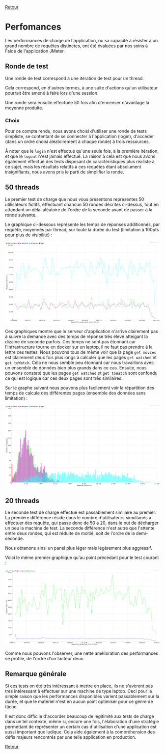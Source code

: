 [Retour](../README.md)

# Perfomances

Les performances de charge de l'application, ou sa capacité à résister à un grand nombre de requêtes distinctes, ont été évaluées par nos soins à l'aide de l'application JMeter.

## Ronde de test

Une ronde de test correspond à une itération de test pour un thread.

Cela correspond, en d'autres termes, à une suite d'actions qu'un utilisateur pourrait être amené à faire lors d'une session.

Une ronde sera ensuite effectuée 50 fois afin d'encenser d'avantage la moyenne produite.

### Choix

Pour ce compte rendu, nous avons choisi d'utiliser une ronde de tests simpliste,
se contentant de se connecter à l'application (login), d'accéder (dans un ordre choisi aléatoirement à chaque ronde) à trois ressources.

À noter que le `login` n'est effectué qu'une seule fois, à la première itération, et que le `logout` n'est jamais effectué.
La raison à cela est que nous avons également effectué des tests disposant de caractéristiques plus réaliste à ce sujet, mais les résultats relatifs à ces requêtes étant absolument insignifiants, nous avons pris le parti de simplifier la ronde.

## 50 threads

Le premier test de charge que nous vous présentons représentes 50 utilisateurs fictifs, effectuant chancun 50 rondes décrites ci-dessus, tout en attandant un délai aléatoire de l'ordre de la seconde avant de passer à la ronde suivante.

Le graphique ci-dessous représente les temps de réponses additionnés, par requête, moyennés par thread, sur toute la durée du test (limitation à 100pts pour plus de visibilité) :

![Response times over time (100pts)](assets/graphs/big_session_1sec/resp_times_over_time_100pts.png)

Ces graphiques montre que le serveur d'application n'arrive clairement pas à suivre la demande avec des temps de réponse très élevé atteigant la dizaine de seconde parfois.
Ces temps ne sont pas étonnant car l'infrastructure tourne en docker sur un laptop, il ne faut pas prendre à la lettre ces testes.
Nous pouvons tous de même voir que la page `get movies` est clairement deux fois plus longs à calculer que les pages `get watched` et `get toWatch`.
Cela ne nous semble peu étonnant car nous travaillons avec un ensemble de données bien plus grands dans ce cas.
Ensuite, nous pouvons constaté que les pages `get watched` et `get toWatch` sont confondu ce qui est logique car ces deux pages sont très similaires.

Sur le graphe suivant nous pouvons plus facilement voir la répartition des temps de calcule des différentes pages (ensemble des données sans limitation) :

![Response times over time (100pts)](assets/graphs/big_session_1sec/resp_times_distr.png)

## 20 threads

Le seconde test de charge effectué est passablement similaire au premier.
La première différence réside dans le nombre d'utilisateurs simultanés à effectuer des requête, qui passe donc de 50 a 20, dans le but de décharger un peu la machine de test.
La seconde différence n'est autre que l'attente entre deux rondes, qui est réduite de moitié, soit de l'ordre de la demi-seconde.

Nous obtenons ainsi un panel plus léger mais légèrement plus aggressif.

Voici le même premier graphique qu'au point précédant pour le test courant :

![Response times over time (100pts)](assets/graphs/big_session_1sec_20thr/resp_times_over_time_100pts.png)

Comme nous pouvons l'observer, une nette amélioration des performances se profile, de l'ordre d'un facteur deux.

## Remarque générale

Si ces tests on été très intéressant à mettre en place, ils ne s'avèrent pas très intéressant à effectuer sur une machine de type laptop.
Ceci pour la simple raison que les performances disponibles varient passablement sur la durée, et que le matériel n'est en aucun point optimiser pour ce genre de tâche.

Il est donc difficile d'accorder beaucoup de légitimité aux tests de charge dans un tel contexte, même si, encore une fois, l'élaboration d'une stratégie permettant de représenter un certain cas d'utilisation d'une application est aussi important que ludique.
Cela aide également à la compréhension des défis majeurs rencontrés par une telle application en production.


[Retour](../README.md)
